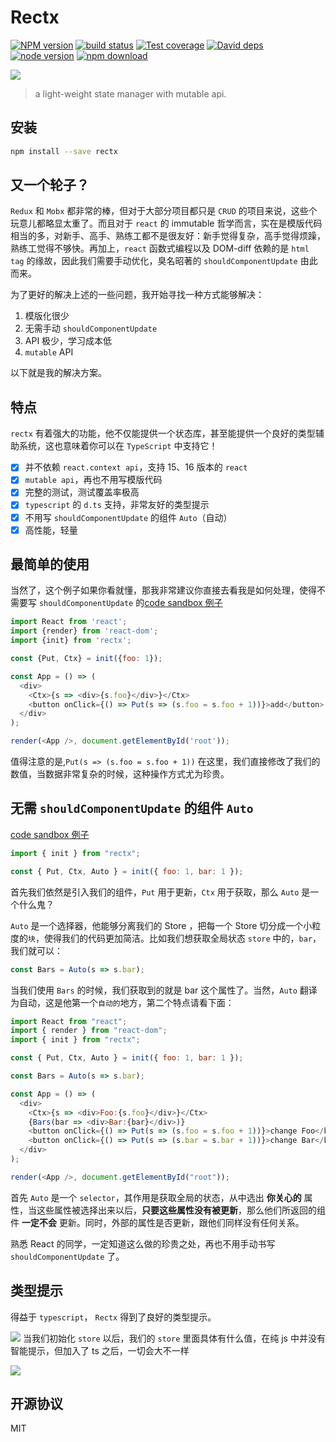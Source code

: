 # Rectx

[![NPM version][npm-image]][npm-url]
[![build status][travis-image]][travis-url]
[![Test coverage][coveralls-image]][coveralls-url]
[![David deps][david-image]][david-url]
[![node version][node-image]][node-url]
[![npm download][download-image]][download-url]

[npm-image]: https://img.shields.io/npm/v/rectx.svg?style=flat-square
[npm-url]: https://npmjs.org/package/rectx
[travis-image]: https://img.shields.io/travis/Foveluy/rectx.svg?style=flat-square
[travis-url]: https://travis-ci.org/Foveluy/rectx
[coveralls-image]: https://img.shields.io/coveralls/Foveluy/rectx.svg?style=flat-square
[coveralls-url]: https://coveralls.io/r/Foveluy/rectx?branch=master
[david-image]: https://img.shields.io/david/Foveluy/rectx.svg?style=flat-square
[david-url]: https://david-dm.org/Foveluy/rectx
[node-image]: https://img.shields.io/badge/node.js-%3E=_8.0-green.svg?style=flat-square
[node-url]: http://nodejs.org/download/
[download-image]: https://img.shields.io/npm/dm/rectx.svg?style=flat-square
[download-url]: https://npmjs.org/package/rectx

![](https://github.com/Foveluy/rectx/blob/master/docs/rectx.png?raw=true)

> a light-weight state manager with mutable api.

## 安装

```bash
npm install --save rectx
```

## 又一个轮子？

`Redux` 和 `Mobx` 都非常的棒，但对于大部分项目都只是 `CRUD` 的项目来说，这些个玩意儿都略显太重了。而且对于 `react` 的 immutable 哲学而言，实在是模版代码相当的多，对新手、高手、熟练工都不是很友好：新手觉得复杂，高手觉得烦躁，熟练工觉得不够快。再加上，`react` 函数式编程以及 DOM-diff 依赖的是 `html tag` 的缘故，因此我们需要手动优化，臭名昭著的 `shouldComponentUpdate` 由此而来。

为了更好的解决上述的一些问题，我开始寻找一种方式能够解决：
1. 模版化很少
2. 无需手动 `shouldComponentUpdate`
3. API 极少，学习成本低
4. `mutable` API

以下就是我的解决方案。


## 特点

`rectx` 有着强大的功能，他不仅能提供一个状态库，甚至能提供一个良好的类型辅助系统，这也意味着你可以在 `TypeScript` 中支持它！

- [x] 并不依赖 `react.context api`，支持 15、16 版本的 `react`
- [x] `mutable api`，再也不用写模版代码
- [x] 完整的测试，测试覆盖率极高
- [x] `typescript` 的 `d.ts` 支持，非常友好的类型提示
- [x] 不用写 `shouldComponentUpdate` 的组件 `Auto`（自动）
- [x] 高性能，轻量

## 最简单的使用

当然了，这个例子如果你看就懂，那我非常建议你直接去看我是如何处理，使得不需要写 `shouldComponentUpdate` 的[code sandbox 例子](https://codesandbox.io/s/ly62j89q39)

```js
import React from 'react';
import {render} from 'react-dom';
import {init} from 'rectx';

const {Put, Ctx} = init({foo: 1});

const App = () => (
  <div>
    <Ctx>{s => <div>{s.foo}</div>}</Ctx>
    <button onClick={() => Put(s => (s.foo = s.foo + 1))}>add</button>
  </div>
);

render(<App />, document.getElementById('root'));
```
值得注意的是,`Put(s => (s.foo = s.foo + 1))` 在这里，我们直接修改了我们的数值，当数据非常复杂的时候，这种操作方式尤为珍贵。


## 无需 `shouldComponentUpdate` 的组件 `Auto`

[code sandbox 例子](https://codesandbox.io/s/ly62j89q39)

```js
import { init } from "rectx";

const { Put, Ctx, Auto } = init({ foo: 1, bar: 1 });
```
首先我们依然是引入我们的组件，`Put` 用于更新，`Ctx` 用于获取，那么 `Auto` 是一个什么鬼？

`Auto` 是一个选择器，他能够分离我们的 Store ，把每一个 Store 切分成一个小粒度的`块`，使得我们的代码更加简洁。比如我们想获取全局状态 `store` 中的，`bar`，我们就可以：
```js
const Bars = Auto(s => s.bar);
```
当我们使用 `Bars` 的时候，我们获取到的就是 bar 这个属性了。当然，`Auto` 翻译为自动，这是他第一个`自动的`地方，第二个特点请看下面：

```js
import React from "react";
import { render } from "react-dom";
import { init } from "rectx";

const { Put, Ctx, Auto } = init({ foo: 1, bar: 1 });

const Bars = Auto(s => s.bar);

const App = () => (
  <div>
    <Ctx>{s => <div>Foo:{s.foo}</div>}</Ctx>
    {Bars(bar => <div>Bar:{bar}</div>)}
    <button onClick={() => Put(s => (s.foo = s.foo + 1))}>change Foo</button>
    <button onClick={() => Put(s => (s.bar = s.bar + 1))}>change Bar</button>
  </div>
);

render(<App />, document.getElementById("root"));
```
首先 `Auto` 是一个 `selector`，其作用是获取全局的状态，从中选出 **你关心的** 属性，当这些属性被选择出来以后，**只要这些属性没有被更新**，那么他们所返回的组件 **一定不会** 更新。同时，外部的属性是否更新，跟他们同样没有任何关系。

熟悉 React 的同学，一定知道这么做的珍贵之处，再也不用手动书写 `shouldComponentUpdate` 了。


## 类型提示

得益于 `typescript`， `Rectx` 得到了良好的类型提示。

![](https://github.com/Foveluy/rectx/blob/master/docs/leixing1.png?raw=true)
当我们初始化 `store` 以后，我们的 `store` 里面具体有什么值，在纯 js 中并没有智能提示，但加入了 ts 之后，一切会大不一样

![](https://github.com/Foveluy/rectx/blob/master/docs/leixing2.png?raw=true)

## 开源协议 

MIT
